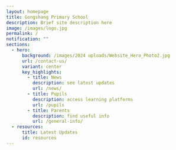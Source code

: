 ```yaml
---
layout: homepage
title: Gongshang Primary School
description: Brief site description here
image: /images/logo.jpg
permalink: /
notification: ""
sections:
  - hero:
      background: /images/2024 uploads/Website_Hero_Photo2.jpg
      url: /contact-us/
      variant: center
      key_highlights:
        - title: News
          description: see latest updates
          url: /news/
        - title: Pupils
          description: access learning platforms
          url: /pupils
        - title: Parents
          description: find useful info
          url: /general-info/
  - resources:
      title: Latest Updates
      id: resources
---
```

